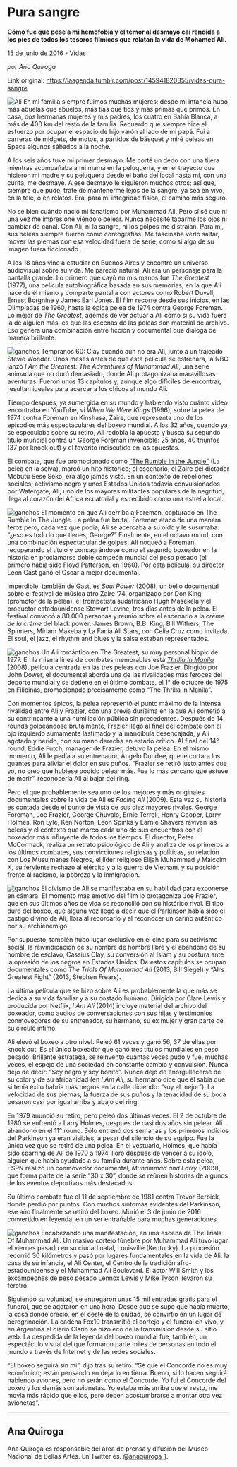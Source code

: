 # Pura sangre

**Cómo fue que pese a mi hemofobia y el temor al desmayo caí rendida a los pies de todos los tesoros fílmicos que relatan  la vida de Mohamed Ali.**

15 de junio de 2016 - Vidas

_por Ana Quiroga_

Link original: https://laagenda.tumblr.com/post/145941820355/vidas-pura-sangre

![Ali](https://64.media.tumblr.com/9a2866b8bbf69634ed935f3e631fc2b5/tumblr_inline_pk0l5vzD721t6q87u_500.jpg)
En mi familia siempre fuimos muchas mujeres: desde mi infancia hubo más abuelas que abuelos, más tías que tíos y más primas que primos. En casa, dos hermanas mujeres y mis padres, los cuatro en Bahía Blanca, a más de 400 km del resto de la familia. Recuerdo que siempre hice el esfuerzo por ocupar el espacio de hijo varón al lado de mi papá. Fui a carreras de midgets, de motos, a partidos de básquet y miré peleas en Space algunos sábados a la noche. 

 A los seis años tuve mi primer desmayo. Me corté un dedo con una tijera mientras acompañaba a mi mamá en la peluquería, y en el trayecto que hicieron mi madre y su peluquera desde el baño del local hasta mí, con una curita, me desmayé. A ese desmayo le siguieron muchos otros; así que, siempre que pude, traté de mantenerme lejos de la sangre, ya sea en vivo, en la tele, o en relatos. Era, para mi integridad física, el camino más seguro. 

 No sé bien cuándo nació mi fanatismo por Muhammad Ali. Pero sí sé que ni una vez me impresioné viéndolo pelear. Nunca necesité taparme los ojos ni cambiar de canal. Con Ali, ni la sangre, ni los golpes me distraían. Para mí, sus peleas siempre fueron como coreografías. Me fascinaba verlo saltar, mover las piernas con esa velocidad fuera de serie, como si algo de su imagen fuera ficcionado. 

 A los 18 años vine a estudiar en Buenos Aires y encontré un universo audiovisual sobre su vida. Me pareció natural: Ali era un personaje para la pantalla grande. Lo primero que cayó en mis manos fue *The Greatest* (1977), una película autobiográfica basada en sus memorias, en la que Ali hace de él mismo y comparte pantalla con actores como Robert Duvall, Ernest Borgnine y James Earl Jones. El film recorre desde sus inicios, en las Olimpíadas de 1960, hasta la épica pelea de 1974 contra George Foreman. Lo mejor de *The Greatest*, además de ver actuar a Ali como si su vida fuera la de alguien más, es que las escenas de las peleas son material de archivo. Eso genera una combinación entre ficción y documental que dialoga de manera brillante. 

![ganchos](https://64.media.tumblr.com/20a8b7815f156dcf8f885b91ec45b51c/tumblr_inline_pk0l5vPNZK1t6q87u_500.jpg) Tempranos 60: Clay cuando aún no era Ali, junto a un trajeado Stevie Wonder. Unos meses antes de que esta película se estrenara, la NBC lanzó *I Am the Greatest: The Adventures of Muhammad Ali*, una serie animada que no duró demasiado, donde Ali protagonizaba maravillosas aventuras. Fueron unos 13 capítulos y, aunque algo difíciles de encontrar, resultan ideales para acercar a los chicos al mundo Ali. 

 Tiempo después, ya sumergida en su mundo y habiendo visto cuánto video encontraba en YouTube, vi *When We Were Kings* (1996), sobre la pelea de 1974 contra Foreman en Kinshasa, Zaire, que representa uno de los episodios más espectaculares del boxeo mundial. A los 32 años, cuando ya se especulaba sobre su retiro, Ali redobla la apuesta y busca su segundo título mundial contra un George Foreman invencible: 25 años, 40 triunfos (37 por knock out) y el favorito indiscutido en las apuestas. 

 El combate, que fue promocionado como [“The Rumble in the Jungle”](https://www.youtube.com/watch?v=55AasOJZzDE) (La pelea en la selva), marcó un hito histórico; el escenario, el Zaire del dictador Mobutu Sese Seko, era algo jamás visto. En un contexto de rebeliones sociales, activismo negro y unos Estados Unidos todavía convulsionados por Watergate, Ali, uno de los mayores militantes populares de la negritud, llega al corazón del África ecuatorial y es recibido como una estrella local. 

![ganchos](https://64.media.tumblr.com/311a534a749c56568140a00b22c6f195/tumblr_inline_pk0l5w3Xnp1t6q87u_500.jpg) El momento en que Ali derriba a Foreman, capturado en The Rumble In The Jungle. La pelea fue brutal. Foreman atacó de una manera feroz pero, cada vez que podía, Ali se acercaba a su oído y le susurraba: “¿eso es todo lo que tienes, George?” Finalmente, en el octavo round, con una combinación espectacular de golpes, Ali noqueó a Foreman, recuperando el título y consagrándose como el segundo boxeador en la historia en proclamarse doble campeón mundial del peso pesado (el primero había sido Floyd Patterson, en 1960). Por esta película, su director Leon Gast ganó el Oscar a mejor documental. 

 Imperdible, también de Gast, es *Soul Power* (2008), un bello documental sobre el festival de música afro Zaire ‘74, organizado por Don King (promotor de la pelea), el trompetista sudafricano Hugh Masekela y el productor estadounidense Stewart Levine, tres días antes de la pelea. El festival convocó a 80.000 personas y reunió sobre el escenario a la *crème de la crème* del black power: James Brown, B.B. King, Bill Withers, The Spinners, Miriam Makeba y La Fania All Stars, con Celia Cruz como invitada. El soul, el jazz, el rhythm and blues y la salsa estaban representados. 

![ganchos](https://64.media.tumblr.com/11b6ce8cad9c2cb41c337d51ff23fac8/tumblr_inline_pk0l5w1MQ31t6q87u_500.jpg) Un Ali romántico en The Greatest, su muy personal biopic de 1977. En la misma línea de combates memorables está [*Thrilla In Manila*](https://www.youtube.com/watch?v=ahEjU-BFS8c) (2008), película centrada en las tres peleas con Joe Frazier. Dirigido por John Dower, el documental aborda una de las rivalidades más feroces del deporte mundial y se detiene en el último combate, el 1° de octubre de 1975 en Filipinas, promocionado precisamente como “The Thrilla in Manila”. 

 Con momentos épicos, la pelea representó el punto máximo de la intensa rivalidad entre Ali y Frazier, con una previa durísima en la que Ali sometió a su contrincante a una humillación pública sin precedentes. 
Después de 14 rounds golpeándose brutalmente, Frazier llegó al final del combate con el ojo izquierdo sumamente lastimado y la mandíbula desencajada, y Ali agotado y herido, con su mano derecha en estado crítico. Al final del 14° round, Eddie Futch, manager de Frazier, detuvo la pelea. En el mismo momento, Ali le pedía a su entrenador, Angelo Dundee, que le cortara los guantes para aliviar el dolor en sus puños. “Frazier se retiró justo antes que yo, no creo que hubiese podido pelear más. Fue lo más cercano que estuve de morir”, reconocería Ali al bajar del ring. 

 Pero el que probablemente sea uno de los mejores y más originales documentales sobre la vida de Ali es *Facing Ali* (2009). Esta vez su historia es contada desde el punto de vista de sus diez mayores rivales. George Foreman, Joe Frazier, George Chuvalo, Ernie Terrell, Henry Cooper, Larry Holmes, Ron Lyle, Ken Norton, Leon Spinks y Earnie Shavers reviven las peleas y el contexto que marcó cada uno de sus encuentros con el boxeador más influyente de todos los tiempos. El director, Peter McCormack, realiza un retrato psicológico de Ali y analiza de los primeros a los últimos combates, sus convicciones religiosas y políticas, su relación con Los Musulmanes Negros, el líder religioso Elijah Muhammad y Malcolm X, su ferviente rechazo al ejército y a la guerra de Vietnam, y su posición frente al racismo, la pobreza y la inmigración. 

![ganchos](https://64.media.tumblr.com/d2fa3ff36d2c9df4d5175db9826e3473/tumblr_inline_pk0l5xxVou1t6q87u_500.jpg) El divismo de Ali se manifestaba en su habilidad para exponerse en cámara. El momento más emotivo del film lo protagoniza Joe Frazier, que en sus últimos años de vida se reconcilió con su histórico rival. El tipo duro del boxeo, que alguna vez llegó a decir que el Parkinson había sido el castigo divino de Ali, llora al recordarlo y al reconocer un cariño auténtico por su archienemigo. 

 Por supuesto, también hubo lugar exclusivo en el cine para su activismo social, la reivindicación de su nombre de hombre libre y el abandono de su nombre de esclavo, Cassius Clay, su conversión al Islam y su postura ante la opresión de los negros en Estados Unidos. De estos capítulos se ocupan documentales como *The Trials Of Muhammad Ali* (2013, Bill Siegel) y “Ali’s Greatest Fight” (2013, Stephen Frears). 

 La última película que se hizo sobre Ali es probablemente la que más se dedica a su vida familiar y a su costado humano. Dirigida por Clare Lewis y producida por Netflix, *I Am Ali* (2014) incluye material del archivo del boxeador, como audios de conversaciones con sus hijas y testimonios conmovedores de su entrenador, su hermano, su ex mujer y gran parte de su círculo íntimo. 

 Ali elevó el boxeo a otro nivel. Peleó 61 veces y ganó 56, 37 de ellas por knock out. Es el único boxeador que ganó tres títulos mundiales en peso pesado. Brillante estratega, se reinventó cuantas veces pudo y fue, muchas veces, el espejo de una sociedad en constante cambio y convulsión. Nunca dejó de decir: “Soy negro y soy bonito”. Nunca dejó de enorgullecerse de su color y de su africanidad (en *I Am Ali*, su hermano dice que él sabía que si tenía éxito habría más negros en la calle diciendo: “soy el mejor”). La velocidad de sus piernas, la fuerza de sus puños y la tenacidad de su boca pesaron casi por igual arriba y abajo del ring. 

 En 1979 anunció su retiro, pero peleó dos últimas veces. El 2 de octubre de 1980 se enfrentó a Larry Holmes, después de casi dos años sin pelear. Ali abandonó en el 11° round. Sólo entrenó dos semanas y los primeros indicios del Parkinson ya eran visibles, a pesar del silencio de su equipo. Fue la única vez que se retiró de una pelea. En el vestuario, Holmes, que había sido sparring de Ali de 1970 a 1974, lloró después de vencer a su ídolo, alguien que había ayudado a su familia durante años. Sobre esta pelea, ESPN realizó un conmovedor documental, *Muhammad and Larry* (2009), que forma parte de la serie “30 x 30”, donde se reúnen historias de algunos de los eventos deportivos más destacados. 

 Su último combate fue el 11 de septiembre de 1981 contra Trevor Berbick, donde perdió por puntos. Con muchos síntomas evidentes del Parkinson, ese año finalmente se retiró del boxeo. Murió el 3 de junio de 2016 convertido en leyenda, en un ser entrañable para muchas generaciones. 

![ganchos](https://64.media.tumblr.com/51e7553ae0ba2ceb4e3182419d499cb8/tumblr_inline_pk0l5ywKvv1t6q87u_500.jpg) Encabezando una manifestación, en una escena de The Trials Of Muhammad Ali. Un masivo cortejo fúnebre por Muhammad Ali tuvo lugar el viernes pasado en su ciudad natal, Louisville (Kentucky). La procesión recorrió 30 kilómetros y pasó por lugares fundamentales en la vida de Ali: la casa de su infancia, el Ali Center, el Centro de la tradición afro-estadounidense y el Muhammad Ali Boulevard. El actor Will Smith y los excampeones de peso pesado Lennox Lewis y Mike Tyson llevaron su féretro. 

 Siguiendo su voluntad, se entregaron unas 15 mil entradas gratis para el funeral, que se agotaron en una hora. Desde que se supo que había muerto, la casa donde creció, en el oeste de la ciudad, se convirtió en un lugar de peregrinación. La cadena Fox10 transmitió el cortejo y el funeral en vivo, y en Argentina el diario Clarín se hizo eco de la transmisión desde su sitio web. La despedida de la leyenda del boxeo mundial fue, también, un espectáculo visual del que formaron parte miles de personas en todo el mundo a través de Internet y de las redes sociales. 

 “El boxeo seguirá sin mí”, dijo tras su retiro. “Sé que el Concorde no es muy económico; están pensando en dejarlo en tierra. Bueno, si lo hacen seguirá habiendo aviones, pero no serán como el Concorde. Yo fui el Concorde del boxeo y los demás son avionetas. Yo estaba más arriba que el resto, me movía más rápido que ellos, pero deben acostumbrarse a montar otra vez avionetas”. 

  




---

 Ana Quiroga
------------

 Ana Quiroga es responsable del área de prensa y difusión del Museo Nacional de Bellas Artes. En Twitter es.  [@anaquiroga\_1](https://twitter.com/anaquiroga_1).

